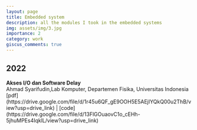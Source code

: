 ```yaml
---
layout: page
title: Embedded system
description: all the modules I took in the embedded systems
img: assets/img/3.jpg
importance: 2
category: work
giscus_comments: true
---
```


<h2 class="year" >2022</h2>
<!-- <br> -->
<b>Akses I/O dan Software Delay</b><br>
Ahmad Syarifudin,Lab Komputer, Departemen Fisika, Universitas Indonesia<br>
[pdf](https://drive.google.com/file/d/1r45u6QF_gE9OOH5E5AEjIYQkQ00u2ThB/view?usp=drive_link)&nbsp;|&nbsp;[code](https://drive.google.com/file/d/13FlGOuaovC1o_cEHh-5jhuMPEs4IqklL/view?usp=drive_link)
<p style="font-size: 3px !important"></p>
